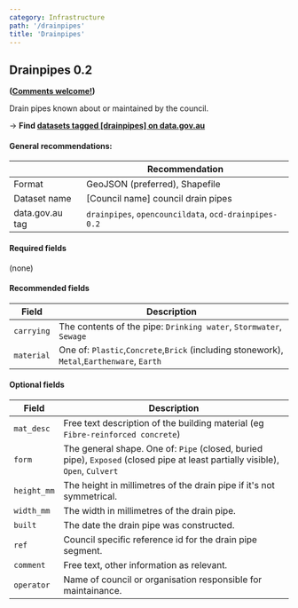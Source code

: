 ```yaml
---
category: Infrastructure
path: '/drainpipes'
title: 'Drainpipes'
---
```

## Drainpipes 0.2
**([Comments welcome!](https|//github.com/okfnau/open-council-data/issues))**

Drain pipes known about or maintained by the council.

&rarr; **Find [datasets tagged [drainpipes] on data.gov.au](http://data.gov.au/dataset?sort=extras_harvest_portal+asc%2C+score+desc&q=&tags=drainpipes)**

#### General recommendations:

&nbsp; | Recommendation
-------|------------
Format | GeoJSON (preferred), Shapefile
Dataset name| [Council name] council drain pipes
data.gov.au tag| `drainpipes`, `opencouncildata`, `ocd-drainpipes-0.2`



#### Required fields
(none)

#### Recommended fields
Field | Description
------|------------
`carrying`|The contents of the pipe: `Drinking water`, `Stormwater`, `Sewage`
`material`| One of: `Plastic`,`Concrete`,`Brick` (including stonework), `Metal`,`Earthenware`, `Earth`
#### Optional fields
Field | Description
------|------------
`mat_desc`| Free text description of the building material (eg `Fibre-reinforced concrete`)
`form`| The general shape. One of: `Pipe` (closed, buried pipe), `Exposed` (closed pipe at least partially visible), `Open`, `Culvert`
`height_mm`| The height in millimetres of the drain pipe if it's not symmetrical.
`width_mm`| The width in millimetres of the drain pipe.
`built`| The date the drain pipe was constructed.
`ref`| Council specific reference id for the drain pipe segment.
`comment`|Free text, other information as relevant.
`operator`|Name of council or organisation responsible for maintainance.